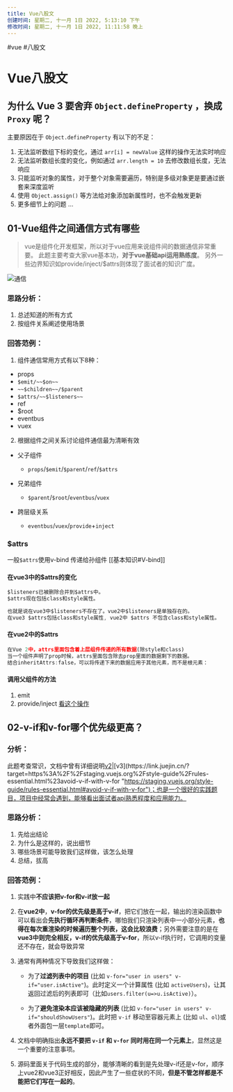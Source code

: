 ```yaml
---
title: Vue八股文
创建时间: 星期二, 十一月 1日 2022, 5:13:10 下午
修改时间: 星期二, 十一月 1日 2022, 11:11:58 晚上
---
```


#vue #八股文

# Vue八股文

## 为什么 Vue 3 要舍弃 `Object.defineProperty` ，换成 `Proxy` 呢？

主要原因在于 `Object.defineProperty` 有以下的不足：

1. 无法监听数组下标的变化，通过 `arr[i] = newValue` 这样的操作无法实时响应
2. 无法监听数组长度的变化，例如通过 `arr.length = 10` 去修改数组长度，无法响应
3. 只能监听对象的属性，对于整个对象需要遍历，特别是多级对象更是要通过嵌套来深度监听
4. 使用 `Object.assign()` 等方法给对象添加新属性时，也不会触发更新
5. 更多细节上的问题 …


## 01-Vue组件之间通信方式有哪些

> vue是组件化开发框架，所以对于vue应用来说组件间的数据通信非常重要。 此题主要考查大家vue基本功，**对于vue基础api运用熟练度**。 另外一些边界知识如provide/inject/$attrs则体现了面试者的知识广度。

![通信](https://p3-juejin.byteimg.com/tos-cn-i-k3u1fbpfcp/bf775050e1f948bfa52f3c79b3a3e538~tplv-k3u1fbpfcp-zoom-in-crop-mark:4536:0:0:0.image)


### 思路分析：

1. 总述知道的所有方式
2. 按组件关系阐述使用场景

### 回答范例：

1. 组件通信常用方式有以下8种：

- props
- `$emit/~~$on~~`
- `~~$children~~/$parent`
- `$attrs/~~$listeners~~`
- ref
- $root
- eventbus
- vuex

2. 根据组件之间关系讨论组件通信最为清晰有效

- 父子组件

    - `props`/`$emit`/`$parent`/`ref`/`$attrs`

- 兄弟组件

    - `$parent`/`$root`/`eventbus`/`vuex`

- 跨层级关系

    - `eventbus`/`vuex`/`provide`+`inject`


### $attrs

一般`$attrs`使用v-bind 传递给孙组件 [[基本知识#V-bind]]

#### 在vue3中的$attrs的变化

```js
$listeners已被删除合并到$attrs中。
$attrs现在包括class和style属性。

也就是说在vue3中$listeners不存在了。vue2中$listeners是单独存在的。
在vue3 $attrs包括class和style属性, vue2中 $attrs 不包含class和style属性。
```

#### 在vue2中的$attrs

```js
在Vue 2中，attrs里面包含着上层组件传递的所有数据(除style和class)
当一个组件声明了prop时候，attrs里面包含除去prop里面的数据剩下的数据。
结合inheritAttrs:false，可以将传递下来的数据应用于其他元素，而不是根元素：
```

#### 调用父组件的方法

1. emit
2. provide/inject [看这个操作](https://juejin.cn/post/6885219313901371399)


## 02-v-if和v-for哪个优先级更高？

### 分析：

此题考查常识，文档中曾有详细说明[v2](https://link.juejin.cn/?target=https%3A%2F%2Fcn.vuejs.org%2Fv2%2Fstyle-guide%2F%23%25E9%2581%25BF%25E5%2585%258D-v-if-%25E5%2592%258C-v-for-%25E7%2594%25A8%25E5%259C%25A8%25E4%25B8%2580%25E8%25B5%25B7%25E5%25BF%2585%25E8%25A6%2581 "https://cn.vuejs.org/v2/style-guide/#%E9%81%BF%E5%85%8D-v-if-%E5%92%8C-v-for-%E7%94%A8%E5%9C%A8%E4%B8%80%E8%B5%B7%E5%BF%85%E8%A6%81")|[v3](https://link.juejin.cn/?target=https%3A%2F%2Fstaging.vuejs.org%2Fstyle-guide%2Frules-essential.html%23avoid-v-if-with-v-for "https://staging.vuejs.org/style-guide/rules-essential.html#avoid-v-if-with-v-for")；也是一个很好的实践题目，项目中经常会遇到，能够看出面试者api熟悉程度和应用能力。

### 思路分析：

1. 先给出结论
2. 为什么是这样的，说出细节
3. 哪些场景可能导致我们这样做，该怎么处理
4. 总结，拔高

### 回答范例：

1. 实践中**不应该把v-for和v-if放一起**

2. 在**vue2中**，**v-for的优先级是高于v-if**，把它们放在一起，输出的渲染函数中可以看出会**先执行循环再判断条件**，哪怕我们只渲染列表中一小部分元素，**也得在每次重渲染的时候遍历整个列表，这会比较浪费**；另外需要注意的是在**vue3中则完全相反，v-if的优先级高于v-for**，所以v-if执行时，它调用的变量还不存在，就会导致异常

3. 通常有两种情况下导致我们这样做：

    - 为了**过滤列表中的项目** (比如 `v-for="user in users" v-if="user.isActive"`)。此时定义一个计算属性 (比如 `activeUsers`)，让其返回过滤后的列表即可（比如`users.filter(u=>u.isActive)`）。

    - 为了**避免渲染本应该被隐藏的列表** (比如 `v-for="user in users" v-if="shouldShowUsers"`)。此时把 `v-if` 移动至容器元素上 (比如 `ul`、`ol`)或者外面包一层`template`即可。

4. 文档中明确指出**永远不要把 `v-if` 和 `v-for` 同时用在同一个元素上**，显然这是一个重要的注意事项。

5. 源码里面关于代码生成的部分，能够清晰的看到是先处理v-if还是v-for，顺序上vue2和vue3正好相反，因此产生了一些症状的不同，**但是不管怎样都是不能把它们写在一起的**。


